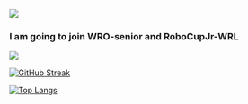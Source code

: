 ![](https://qiita-badge.apiapi.app/s/koki0517/followers.svg)

### I am going to join **WRO**-senior and **RoboCupJr**-WRL  

![](https://github-profile-summary-cards.vercel.app/api/cards/profile-details?username=koki0517&theme=vue)

[![GitHub Streak](http://github-readme-streak-stats.herokuapp.com?user=koki0517&date_format=M%20j%5B%2C%20Y%5D)](https://git.io/streak-stats)

[![Top Langs](https://github-readme-stats.vercel.app/api/top-langs/?username=koki0517&layout=compact&langs_count=6)](https://github.com/anuraghazra/github-readme-stats)
